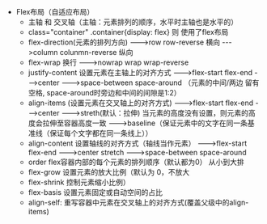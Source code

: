 * Flex布局（自适应布局）
    - 主轴 和 交叉轴（主轴：元素排列的顺序，水平时主轴也是水平的）
    - class="container"  .container{display: flex}   则 使用了flex布局
    - flex-direction(元素的排列方向)
        --->row row-reverse 横向
        --->column colunmn-reverse 纵向
    - flex-wrap 换行
        --->nowrap wrap wrap-reverse
    - justify-content 设置元素在主轴上的对齐方式
        --->flex-start flex-end
        --->center
        --->space-between space-around （元素的中间/两边 留有空格, space-around时旁边和中间的间隙是1:2）
    - align-items (设置元素在交叉轴上的对齐方式)
        --->flex-start flex-end
        --->center
        --->streth(默认：拉伸) 当元素的高度没有设置，则元素的高度会拉伸至容器高度一致
        --->baseline（保证元素中的文字在同一条基准线（保证每个文字都在同一条线上））
    - align-content 设置轴线的对齐方式（轴线当作元素）
        --->flex-start flex-end
        --->center    stretch
        --->space-between    space-around
    - order flex容器内部的每个元素的排列顺序（默认都为0） 从小到大排
    - flex-grow 设置元素的放大比例（默认为 0，不放大
    - flex-shrink 控制元素缩小比例）
    - flex-basis 设置元素固定或自动空间的占比
    - align-self: 重写容器中元素在交叉轴上的对齐方式(覆盖父级中的align-items)

